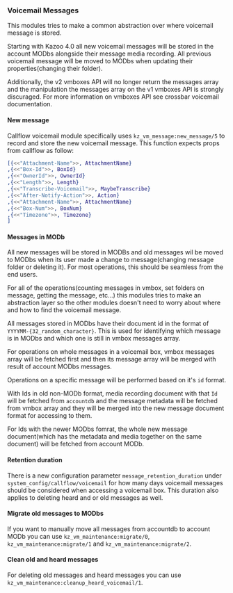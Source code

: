 ### Voicemail Messages

This modules tries to make a common abstraction over where voicemail message is stored.

Starting with Kazoo 4.0 all new voicemail messages will be stored in the account MODbs alongside their message media recording. All previous voicemail message will be moved to MODbs when updating their properties(changing their folder).

Additionally, the v2 vmboxes API will no longer return the messages array and the manipulation the messages array on the v1 vmboxes API is strongly discuraged. For more information on vmboxes API see crossbar voicemail documentation.

#### New message

Callflow voicemail module specifically uses `kz_vm_message:new_message/5` to record and store the new voicemail message. This function expects props from callflow as follow:

```erlang
[{<<"Attachment-Name">>, AttachmentName}
,{<<"Box-Id">>, BoxId}
,{<<"OwnerId">>, OwnerId}
,{<<"Length">>, Length}
,{<<"Transcribe-Voicemail">>, MaybeTranscribe}
,{<<"After-Notify-Action">>, Action}
,{<<"Attachment-Name">>, AttachmentName}
,{<<"Box-Num">>, BoxNum}
,{<<"Timezone">>, Timezone}
]
```

#### Messages in MODb

All new messages will be stored in MODBs and old messages wil be moved to MODbs when its user made a change to message(changing message folder or deleting it). For most operations, this should be seamless from the end users.

For all of the operations(counting messages in vmbox, set folders on message, getting the message, etc...) this modules tries to make an abstraction layer so the other modules doesn't need to worry about where and how to find the voicemail message.

All messages stored in MODbs have their document id in the format of `YYYYMM-{32_random_character}`. This is used for identifying which message is in MODbs and which one is still in vmbox messages array.

For operations on whole messages in a voicemail box, vmbox messages array will be fetched first and then its message array will be merged with result of account MODbs messages.

Operations on a specific message will be performed based on it's `id` format.

With Ids in old non-MODb format, media recording document with that `Id` will be fetched from `accountdb` and the message metadata will be fetched from vmbox array and they will be merged into the new message document format for accessing to them.

For Ids with the newer MODbs fomrat, the whole new message document(which has the metadata and media together on the same document) will be fetched from account MODb.

#### Retention duration

There is a new configuration parameter `message_retention_duration` under `system_config/callflow/voicemail` for how many days voicemail messages should be considered when accessing a voicemail box. This duration also applies to deleting heard and or old messages as well.

#### Migrate old messages to MODbs

If you want to manually move all messages from accountdb to account MODb you can use `kz_vm_maintenance:migrate/0`, `kz_vm_maintenance:migrate/1` and `kz_vm_maintenance:migrate/2`.

#### Clean old and heard messages

For deleting old messages and heard messages you can use `kz_vm_maintenance:cleanup_heard_voicemail/1`.
